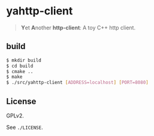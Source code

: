 # yahttp-client

> **Y**et **A**nother **http-client**: A toy C++ http client.

## build

```sh
$ mkdir build
$ cd build
$ cmake ..
$ make
$ ./src/yahttp-client [ADDRESS=localhost] [PORT=8080]
```

## License

GPLv2.

See `./LICENSE`.

